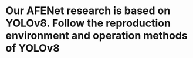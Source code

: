 # Our AFENet research is based on YOLOv8. Follow the reproduction environment and operation methods of YOLOv8
